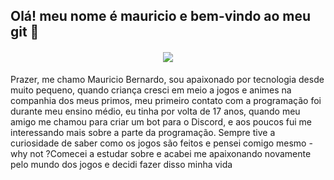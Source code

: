 ## Olá! meu nome é mauricio e bem-vindo ao meu git 👻
<h4 align="center">
 <a href = https://discord.gg/yV7UwzwTxP>
 <img src=https://img.shields.io/badge/Discord-7289DA?style=for-the-badge&logo=discord&logoColor=white >
 </a>
  
</h4>
Prazer, me chamo Mauricio Bernardo, sou apaixonado por tecnologia desde muito pequeno, quando  criança cresci em meio a jogos e animes na companhia dos meus primos, meu primeiro contato com a programação foi durante meu ensino médio, eu tinha por volta de 17 anos,  quando meu amigo me chamou para criar um bot para o Discord, e aos poucos fui me interessando mais sobre a parte da programação. Sempre tive a curiosidade de saber como os jogos são feitos e pensei comigo mesmo - why not ?Comecei a estudar sobre e acabei me apaixonando novamente pelo mundo dos jogos e decidi fazer disso minha vida

